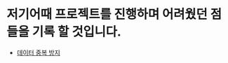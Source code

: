 # 저기어때 프로젝트를 진행하며 어려웠던 점들을 기록 할 것입니다.

- [데이터 중복 방지](https://github.com/stu442/today-i-learned/blob/main/프로젝트/저기어때/데이터중복방지.md)